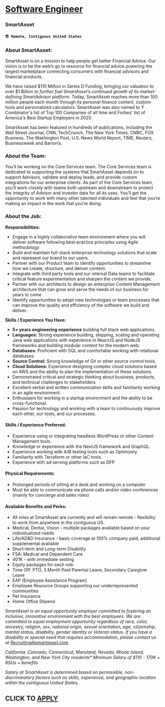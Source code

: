 # [Software Engineer](https://www.remotewlb.com/apply/software-engineer-125224)  
### SmartAsset  
#### `🌎 Remote, Contiguous United States`  

### **About SmartAsset:**

SmartAsset is on a mission to help people get better Financial Advice. Our vision is to be the web’s go to resource for financial advice powering the largest marketplace connecting consumers with financial advisors and financial products.

We have raised $110 Million in Series D Funding, bringing our valuation to over $1 Billion _to further fuel SmartAsset’s continued growth of its market-defining SmartAdvisor platform._ Today, SmartAsset reaches more than 100 million people each month through its personal finance content, custom tools and personalized calculators. SmartAsset was also named to Y Combinator's list of Top 100 Companies of all time and Forbes' list of America's Best Startup Employers in 2020.

SmartAsset has been featured in hundreds of publications, including the Wall Street Journal, CNN, TechCrunch, The New York Times, CNBC, FOX Business, The Washington Post, U.S. News World Report, TIME, Reuters, Businessweek and Barron’s.

### **About the Team:**

You’ll be working on the Core Services team. The Core Services team is dedicated to supporting the systems that SmartAsset depends on to support Advisors, validate and deploy leads, and provide custom integrations for our enterprise clients. As part of the Core Services team, you’ll work closely with teams both upstream and downstream to protect the integrity of Advisor and investor data for all its uses. You’ll get the opportunity to work with many other talented individuals and feel that you’re making an impact in the work that you’re doing.

### **About the Job:**

**Responsibilities:**

  * Engage in a highly collaborative team environment where you will deliver software following best-practice principles using Agile methodology
  * Build and maintain full-stack enterprise technology solutions that scale and represent our brand to our users.
  * Partner with our Product team to identify opportunities to streamline how we create, structure, and deliver content.
  * Integrate with third party tools and our internal Data teams to facilitate critical feature experimentation and sharpen the content we provide.
  * Partner with our architects to design an enterprise Content Management architecture that can grow and serve the needs of our business for years to come
  * Identify opportunities to adopt new technologies or team processes that can improve the quality and efficiency of the software we build and deliver.

**Skills / Experience You Have:**

  * **5+ years engineering experience** building full stack web applications. 
  * **Languages:** Strong experience building, shipping, scaling and operating Java web applications with experience in ReactJS and NodeJS frameworks and building modular content for the modern web.
  * **Databases:** Proficient with SQL and comfortable working with relational databases.
  * **Source Control:** Strong knowledge of Git or other source control tools.
  * **Cloud Solutions:** Experience designing complex cloud solutions based on AWS and the ability to plan the implementation of these solutions.
  * Demonstrated critical and strategic thinking about business, products, and technical challenges to stakeholders
  * Excellent verbal and written communication skills and familiarity working in an agile environment.
  * Enthusiasm for working in a startup environment and the ability to be cross-functional. 
  * Passion for technology and working with a team to continuously improve each other, our tools, and our processes.

#### **Skills / Experience Preferred:**

  * Experience using or integrating headless WordPress or other Content Management tools.
  * Knowledge or experience with the NextJS framework and GraphQL.
  * Experience working with A/B testing tools such as Optimizely.
  * Familiarity with Terraform or other IaC tools.
  * Experience with ad serving platforms such as DFP

#### **Physical Requirements:**

  * Prolonged periods of sitting at a desk and working on a computer 
  * Must be able to communicate via phone calls and/or video conferences (mainly for concierge and sales roles) 

#### **Available Benefits and Perks:**

  * All roles at SmartAsset are currently and will remain remote - flexibility to work from anywhere in the contiguous US.
  * Medical, Dental, Vision - multiple packages available based on your individualized needs
  * Life/AD&D Insurance - basic coverage at 100% company paid, additional supplemental available 
  * Short-term and Long-term Disability
  * FSA: Medical and Dependent Care 
  * 401K - with immediate vesting
  * Equity packages for each role
  * Time Off: PTO, 3 Month Paid Parental Leave, Secondary Caregiver Leave
  * EAP (Employee Assistance Program)
  * Employee Resource Groups supporting our underrepresented communities
  * Pet Insurance
  * Home Office Stipend

_SmartAsset is an equal opportunity employer committed to fostering an inclusive, innovative environment with the best employees. We are committed to equal employment opportunity regardless of race, color, ancestry, religion, sex, national origin, sexual orientation, age, citizenship, marital status, disability, gender identity or Veteran status. If you have a disability or special need that requires accommodation, please contact us at Recruiting@smartasset.com._

_California, Colorado, Connecticut, Maryland, Nevada, Rhode Island, Washington, and New York City residents* Minimum Salary of_ _$110 - 170K_ _\+ RSUs + benefits_

_Salary at SmartAsset is determined based on permissible, non-discriminatory factors such as skills, experience, and geographic location within the contiguous United States._

  
## CLICK TO [APPLY](https://www.remotewlb.com/apply/software-engineer-125224)

